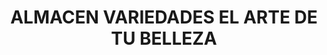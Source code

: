 ---
title: "ALMACEN VARIEDADES EL ARTE DE TU BELLEZA"
url: /santander-de-quilichao/almacen-variedades-el-arte-de-tu-belleza/
shop: hágalo usted mismo
---